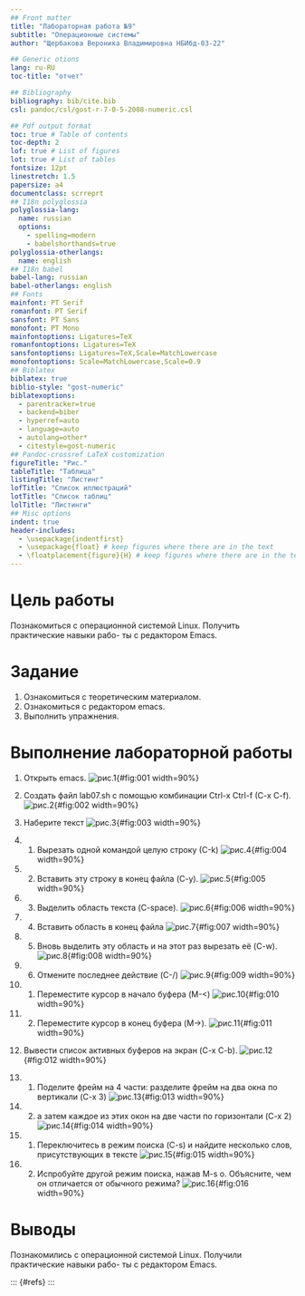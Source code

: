 ```yaml
---
## Front matter
title: "Лабораторная работа №9"
subtitle: "Операционные системы"
author: "Щербакова Вероника Владимировна НБИбд-03-22"

## Generic otions
lang: ru-RU
toc-title: "отчет"

## Bibliography
bibliography: bib/cite.bib
csl: pandoc/csl/gost-r-7-0-5-2008-numeric.csl

## Pdf output format
toc: true # Table of contents
toc-depth: 2
lof: true # List of figures
lot: true # List of tables
fontsize: 12pt
linestretch: 1.5
papersize: a4
documentclass: scrreprt
## I18n polyglossia
polyglossia-lang:
  name: russian
  options:
	- spelling=modern
	- babelshorthands=true
polyglossia-otherlangs:
  name: english
## I18n babel
babel-lang: russian
babel-otherlangs: english
## Fonts
mainfont: PT Serif
romanfont: PT Serif
sansfont: PT Sans
monofont: PT Mono
mainfontoptions: Ligatures=TeX
romanfontoptions: Ligatures=TeX
sansfontoptions: Ligatures=TeX,Scale=MatchLowercase
monofontoptions: Scale=MatchLowercase,Scale=0.9
## Biblatex
biblatex: true
biblio-style: "gost-numeric"
biblatexoptions:
  - parentracker=true
  - backend=biber
  - hyperref=auto
  - language=auto
  - autolang=other*
  - citestyle=gost-numeric
## Pandoc-crossref LaTeX customization
figureTitle: "Рис."
tableTitle: "Таблица"
listingTitle: "Листинг"
lofTitle: "Список иллюстраций"
lotTitle: "Список таблиц"
lolTitle: "Листинги"
## Misc options
indent: true
header-includes:
  - \usepackage{indentfirst}
  - \usepackage{float} # keep figures where there are in the text
  - \floatplacement{figure}{H} # keep figures where there are in the text
---
```


# Цель работы
Познакомиться с операционной системой Linux. Получить практические навыки рабо-
ты с редактором Emacs.

# Задание

1. Ознакомиться с теоретическим материалом.
2. Ознакомиться с редактором emacs.
3. Выполнить упражнения.



# Выполнение лабораторной работы
1. Открыть emacs.
![рис.1](image/9_1.png){#fig:001 width=90%}

2. Создать файл lab07.sh с помощью комбинации Ctrl-x Ctrl-f (C-x C-f).
![рис.2](image/9_2.png){#fig:002 width=90%}

3. Наберите текст
![рис.3](image/9_3.png){#fig:003 width=90%}

4.  1. Вырезать одной командой целую строку (С-k)
![рис.4](image/9_5_1.png){#fig:004 width=90%}

4.  2. Вставить эту строку в конец файла (C-y).
![рис.5](image/9_5_2.png){#fig:005 width=90%}

4.  3. Выделить область текста (C-space).
![рис.6](image/9_5_3.png){#fig:006 width=90%}

4.  4. Вставить область в конец файла
![рис.7](image/9_5_5.png){#fig:007 width=90%}

4.  5. Вновь выделить эту область и на этот раз вырезать её (C-w).
![рис.8](image/9_5_6.png){#fig:008 width=90%}

4.  6. Отмените последнее действие (C-/)
![рис.9](image/9_5_7.png){#fig:009 width=90%}

5.  1. Переместите курсор в начало буфера (M-<)
![рис.10](image/9_6_3.png){#fig:010 width=90%}

5.  2. Переместите курсор в конец буфера (M->).
![рис.11](image/9_6_4.png){#fig:011 width=90%}

6. Вывести список активных буферов на экран (C-x C-b).
![рис.12](image/9_7_1.png){#fig:012 width=90%}

7.  1. Поделите фрейм на 4 части: разделите фрейм на два окна по вертикали (C-x 3)
![рис.13](image/9_8_1_1.png){#fig:013 width=90%}

7.  2. а затем каждое из этих окон на две части по горизонтали (C-x 2) 
![рис.14](image/9_8_1_2.png){#fig:014 width=90%}

8.  1. Переключитесь в режим поиска (C-s) и найдите несколько слов, присутствующих
в тексте
![рис.15](image/9_9_1.png){#fig:015 width=90%}

8.  2. Испробуйте другой режим поиска, нажав M-s o. Объясните, чем он отличается от
обычного режима?
![рис.16](image/9_9_5.png){#fig:016 width=90%}

# Выводы
Познакомились с операционной системой Linux. Получили практические навыки рабо-
ты с редактором Emacs.


::: {#refs}
:::
